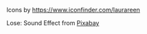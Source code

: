 Icons by
https://www.iconfinder.com/laurareen


Lose:
Sound Effect from <a href="https://pixabay.com/?utm_source=link-attribution&amp;utm_medium=referral&amp;utm_campaign=music&amp;utm_content=88736">Pixabay</a>